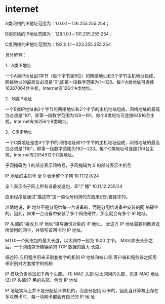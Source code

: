 # internet

A类网络的IP地址范围为：1.0.0.1－126.255.255.254；  

B类网络的IP地址范围为：128.1.0.1－191.255.255.254；  

C类网络的IP地址范围为：192.0.1.1－223.255.255.254  

具体解释： 

1．A类IP地址  

一个A类IP地址由1字节（每个字节是8位）的网络地址和3个字节主机地址组成，网络地址的最高位必须是“0”,即第一段数字范围为1～126。每个A类地址可连接16387064台主机，Internet有126个A类地址。  

2．B类IP地址  

一个B类IP地址由2个字节的网络地址和2个字节的主机地址组成，网络地址的最高位必须是“10”，即第一段数字范围为128～191。每个B类地址可连接64516台主机，Internet有16256个B类地址。  

3．C类IP地址  

一个C类地址是由3个字节的网络地址和1个字节的主机地址组成，网络地址的最高位必须是“110”，即第一段数字范围为192～223。每个C类地址可连接254台主机，Internet有2054512个C类地址。



子网掩码为 1 的部分表示网络号，子网掩码为 0 的部分表示主机号

IP 地址的主机号
全 0:表示整个子网
10.11.12.0/24

全 1:表示向子网上所有设备发送包，即“广播”
10.11.12.255/24

应用程序是通过“描述符”这一类似号码牌的东西来识别套接字的。

准确地说，IP 地址不是分配给每一台设备的，而是分配给设备中安装的网 络硬件的。因此，如果一台设备中安装了多个网络硬件，那么就会有多个 IP 地址。

IP 头部的“接收方 IP 地址”填写通信对象的 IP 地址。
发送方 IP 地址需要判断发送所使用的网卡，并填写该网卡的 IP 地址。

MTU:一个网络包的最大长度，以太网中一般为 1500 字节。 MSS:除去头部之后，一个网络包所能容纳的 TCP 数据的最大 长度。

描述符:应用程序用来识别套接字的机制
IP 地址和端口号:客户端和服务器之间用来识别对方套接字的机制


IP 模块负责添加如下两个头部。
(1) MAC 头部:以太网用的头部，包含 MAC 地址 (2) IP 头部:IP 用的头部，包含 IP 地址


IP 地址实际上并不是分配给计算机的，而是分配给 网卡的，因此当计算机上存在多块网卡时，每一块网卡都会有自己的 IP 地 址
